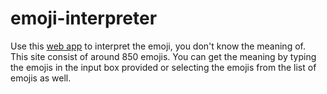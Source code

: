 # emoji-interpreter
Use this [web app](https://abhishekgupta-in-emoji-interpreter.netlify.app/) to interpret the emoji, you don't know the meaning of.  
This site consist of around 850 emojis. You can get the meaning by typing the emojis in the input box provided or selecting the emojis from the list of emojis as well.
